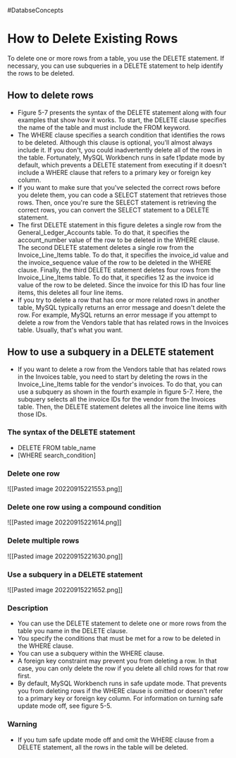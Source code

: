 #DatabseConcepts
# How to Delete Existing Rows
To delete one or more rows from a table, you use the DELETE statement. If necessary, you can use subqueries in a DELETE statement to help identify the rows to be deleted.
## How to delete rows
- Figure 5-7 presents the syntax of the DELETE statement along with four examples that show how it works. To start, the DELETE clause specifies the name of the table and must include the FROM keyword. 
- The WHERE clause specifies a search condition that identifies the rows to be deleted. Although this clause is optional, you'll almost always include it. If you don't, you could inadvertently delete all of the rows in the table. Fortunately, MySQL Workbench runs in safe t1pdate mode by default, which prevents a DELETE statement from executing if it doesn't include a WHERE clause that refers to a primary key or foreign key column. 
- If you want to make sure that you've selected the correct rows before you delete them, you can code a SELECT statement that retrieves those rows. Then, once you're sure the SELECT statement is retrieving the correct rows, you can convert the SELECT statement to a DELETE statement. 
- The first DELETE statement in this figure deletes a single row from the General_Ledger_Accounts table. To do that, it specifies the account_number value of the row to be deleted in the WHERE clause. The second DELETE statement deletes a single row from the Invoice_Line_ltems table. To do that, it specifies the invoice_id value and the invoice_sequence value of the row to be deleted in the WHERE clause. Finally, the third DELETE statement deletes four rows from the Invoice_Line_Items table. To do that, it specifies 12 as the invoice id value of the row to be deleted. Since the invoice for this ID has four line items, this deletes all four line items. 
- If you try to delete a row that has one or more related rows in another table, MySQL typically returns an error message and doesn't delete the row. For example, MySQL returns an error message if you attempt to delete a row from the Vendors table that has related rows in the Invoices table. Usually, that's what you want.
## How to use a subquery in a DELETE statement
- If you want to delete a row from the Vendors table that has related rows in the Invoices table, you need to start by deleting the rows in the Invoice_Line_Items table for the vendor's invoices. To do that, you can use a subquery as shown in the fourth example in figure 5-7. Here, the subquery selects all the invoice IDs for the vendor from the Invoices table. Then, the DELETE statement deletes all the invoice line items with those IDs.
### The syntax of the DELETE statement
- DELETE FROM table_name
- [WHERE search_condition]
### Delete one row
![[Pasted image 20220915221553.png]]
### Delete one row using a compound condition
![[Pasted image 20220915221614.png]]
### Delete multiple rows
![[Pasted image 20220915221630.png]]
### Use a subquery in a DELETE statement
![[Pasted image 20220915221652.png]]
### Description
- You can use the DELETE statement to delete one or more rows from the table you name in the DELETE clause. 
- You specify the conditions that must be met for a row to be deleted in the WHERE clause. 
- You can use a subquery within the WHERE clause. 
- A foreign key constraint may prevent you from deleting a row. In that case, you can only delete the row if you delete all child rows for that row first. 
- By default, MySQL Workbench runs in safe update mode. That prevents you from deleting rows if the WHERE clause is omitted or doesn't refer to a primary key or foreign key column. For information on turning safe update mode off, see figure 5-5.
### Warning
- If you tum safe update mode off and omit the WHERE clause from a DELETE statement, all the rows in the table will be deleted.
